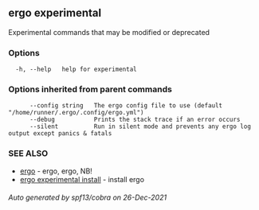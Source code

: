 ## ergo experimental

Experimental commands that may be modified or deprecated

### Options

```
  -h, --help   help for experimental
```

### Options inherited from parent commands

```
      --config string   The ergo config file to use (default "/home/runner/.ergo/.config/ergo.yml")
      --debug           Prints the stack trace if an error occurs
      --silent          Run in silent mode and prevents any ergo log output except panics & fatals
```

### SEE ALSO

* [ergo](ergo.md)	 - ergo, ergo, NB!
* [ergo experimental install](ergo_experimental_install.md)	 - install ergo

###### Auto generated by spf13/cobra on 26-Dec-2021
